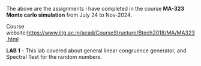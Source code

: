 The above are the assignments i have completed in the course **MA-323 Monte carlo simulation** from July 24 to Nov-2024.

Course website:https://www.iitg.ac.in/acad/CourseStructure/Btech2018/MA/MA323.html 

**LAB 1** - This lab covered about general linear congruence generator, and Spectral Test for the random numbers.
